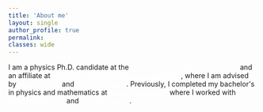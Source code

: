 ```yaml
---
title: 'About me'
layout: single
author_profile: true
permalink:
classes: wide
---
```


I am a physics Ph.D. candidate at the <a href="https://www.berkeley.edu/" style="color: white; text-decoration: underline">University of California, Berkeley</a> and an affiliate at <a href="https://www.lbl.gov/" style="color: white; text-decoration: underline">Lawrence Berkeley National Laboratory</a>, where I am advised by <a href="https://w.astro.berkeley.edu/~mwhite/" style="color: white; text-decoration: underline">Martin White</a> and <a href="https://sferraro.lbl.gov/" style="color: white; text-decoration: underline">Simone Ferraro</a>.
Previously, I completed my bachelor's in physics and mathematics at <a href="https://www.cornell.edu/" style="color: white; text-decoration: underline">Cornell University</a> where I worked with <a href="https://www.classe.cornell.edu/~mdn49/" style="color: white; text-decoration: underline">Michael Niemack</a> and <a href="https://evevavagiakis.com/" style="color: white; text-decoration: underline">Eve Vavagiakis</a>.
